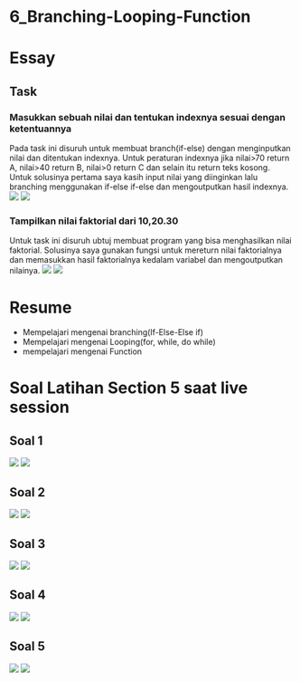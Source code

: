 # 6_Branching-Looping-Function

# Essay

## Task

### Masukkan sebuah nilai dan tentukan indexnya sesuai dengan ketentuannya
Pada task ini disuruh untuk membuat branch(if-else) dengan menginputkan nilai dan ditentukan indexnya. Untuk peraturan indexnya jika nilai>70 return A, nilai>40 return B, nilai>0 return C dan selain itu return teks kosong.
Untuk solusinya pertama saya kasih input nilai yang diinginkan lalu branching menggunakan if-else if-else dan mengoutputkan hasil indexnya.
![](screenshot/SourceCodeTask1.png)
![](screenshot/OutputTask1.png)

### Tampilkan nilai faktorial dari 10,20.30
Untuk task ini disuruh ubtuj membuat program yang bisa menghasilkan nilai faktorial.
Solusinya saya gunakan fungsi untuk mereturn nilai faktorialnya dan memasukkan hasil faktorialnya kedalam variabel dan mengoutputkan nilainya.
![](screenshot/SourceCodeTask2.png)
![](screenshot/OutputTask2.png)

# Resume
- Mempelajari mengenai branching(If-Else-Else if)
- Mempelajari mengenai Looping(for, while, do while)
- mempelajari mengenai Function

# Soal Latihan Section 5 saat live session

## Soal 1
![](screenshot/SourceCodeSoal1.png)
![](screenshot/OutputSoal1.png)

## Soal 2
![](screenshot/SourceCodeSoal2.png)
![](screenshot/OutputSoal2.png)

## Soal 3
![](screenshot/SourceCodeSoal3.png)
![](screenshot/OutputSoal3.png)

## Soal 4
![](screenshot/SourceCodeSoal4.png)
![](screenshot/OutputSoal4.png)

## Soal 5
![](screenshot/SourceCodeSoal5.png)
![](screenshot/OutputSoal5.png)
